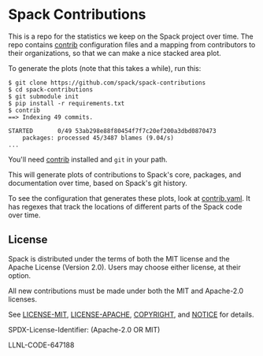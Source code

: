 # Spack Contributions

This is a repo for the statistics we keep on the Spack project over time.
The repo contains [contrib](https://github.com/spack/contrib)
configuration files and a mapping from contributors to their
organizations, so that we can make a nice stacked area plot.

To generate the plots (note that this takes a while), run this:

```console
$ git clone https://github.com/spack/spack-contributions
$ cd spack-contributions
$ git submodule init
$ pip install -r requirements.txt
$ contrib
==> Indexing 49 commits.

STARTED       0/49 53ab298e88f80454f7f7c20ef200a3dbd0870473
    packages: processed 45/3487 blames (9.04/s)
...
```

You'll need [contrib](https://github.com/spack/contrib) installed and
`git` in your path.

This will generate plots of contributions to Spack's core, packages, and
documentation over time, based on Spack's git history.

To see the configuration that generates these plots, look at
[contrib.yaml](https://github.com/spack/spack-contributions/blob/master/contrib.yaml).
It has regexes that track the locations of different parts of the Spack
code over time.

## License

Spack is distributed under the terms of both the MIT license and the
Apache License (Version 2.0). Users may choose either license, at their
option.

All new contributions must be made under both the MIT and Apache-2.0
licenses.

See [LICENSE-MIT](https://github.com/spack/spack-contributions/blob/master/LICENSE-MIT),
[LICENSE-APACHE](https://github.com/spack/spack-contributions/blob/master/LICENSE-APACHE),
[COPYRIGHT](https://github.com/spack/spack-contributions/blob/master/COPYRIGHT), and
[NOTICE](https://github.com/spack/spack-contributions/blob/master/NOTICE) for details.

SPDX-License-Identifier: (Apache-2.0 OR MIT)

LLNL-CODE-647188
